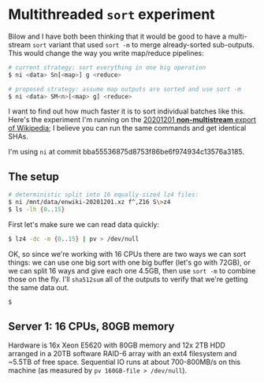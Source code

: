 # Multithreaded `sort` experiment
Bilow and I have both been thinking that it would be good to have a multi-stream
`sort` variant that used `sort -m` to merge already-sorted sub-outputs. This
would change the way you write map/reduce pipelines:

```sh
# current strategy: sort everything in one big operation
$ ni <data> Sn[<map>] g <reduce>

# proposed strategy: assume map outputs are sorted and use sort -m
$ ni <data> SM<n>[<map> g] <reduce>
```

I want to find out how much faster it is to sort individual batches like this.
Here's the experiment I'm running on the [20201201 **non-multistream** export of
Wikipedia](https://dumps.wikimedia.org/enwiki/20201201/enwiki-20201201-pages-articles.xml.bz2);
I believe you can run the same commands and get identical SHAs.

I'm using `ni` at commit bba55536875d8753f86be6f974934c13576a3185.


## The setup
```sh
# deterministic split into 16 equally-sized lz4 files:
$ ni /mnt/data/enwiki-20201201.xz f^,Z16 S\>z4
$ ls -lh {0..15}

```

First let's make sure we can read data quickly:

```sh
$ lz4 -dc -m {0..15} | pv > /dev/null
```

OK, so since we're working with 16 CPUs there are two ways we can sort things:
we can use one big sort with one big buffer (let's go with 72GB), or we can
split 16 ways and give each one 4.5GB, then use `sort -m` to combine those on
the fly. I'll `sha512sum` all of the outputs to verify that we're getting the
same data out.

```sh
$ 
```


## Server 1: 16 CPUs, 80GB memory
Hardware is 16x Xeon E5620 with 80GB memory and 12x 2TB HDD arranged in a
20TB software RAID-6 array with an ext4 filesystem and ~5.5TB of free space.
Sequential IO runs at about 700-800MB/s on this machine (as measured by
`pv 160GB-file > /dev/null`).
